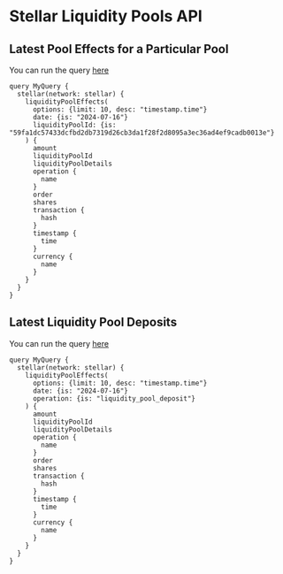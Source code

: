 # Stellar Liquidity Pools API

## Latest Pool Effects for a Particular Pool

You can run the query [here](https://ide.bitquery.io/Latest-XLMAqua-Pool-Updates)

```
query MyQuery {
  stellar(network: stellar) {
    liquidityPoolEffects(
      options: {limit: 10, desc: "timestamp.time"}
      date: {is: "2024-07-16"}
      liquidityPoolId: {is: "59fa1dc57433dcfbd2db7319d26cb3da1f28f2d8095a3ec36ad4ef9cadb0013e"}
    ) {
      amount
      liquidityPoolId
      liquidityPoolDetails 
      operation {
        name
      }
      order
      shares
      transaction {
        hash
      }
      timestamp {
        time
      }
      currency {
        name
      }
    }
  }
}

```

## Latest Liquidity Pool Deposits

You can run the query [here](https://ide.bitquery.io/Latest-Pool-Deposits)

```
query MyQuery {
  stellar(network: stellar) {
    liquidityPoolEffects(
      options: {limit: 10, desc: "timestamp.time"}
      date: {is: "2024-07-16"}
      operation: {is: "liquidity_pool_deposit"}
    ) {
      amount
      liquidityPoolId
      liquidityPoolDetails
      operation {
        name
      }
      order
      shares
      transaction {
        hash
      }
      timestamp {
        time
      }
      currency {
        name
      }
    }
  }
}


```
